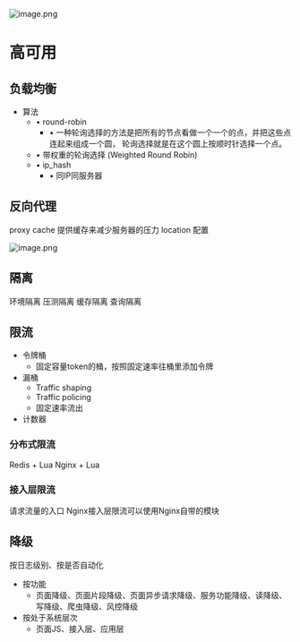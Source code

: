 ![image.png](https://chillcharlie-img.oss-cn-hangzhou.aliyuncs.com/image%2F2023%2F11%2F06%2Fd0e95309dfc2efb977b70daf28ee6a5d_20231106212300.png)

# 高可用

## 负载均衡


- 算法
	- • round-robin
		- • ⼀种轮询选择的⽅法是把所有的节点看做⼀个⼀个的点，并把这些点连起来组成⼀个圆， 轮询选择就是在这个圆上按顺时针选择⼀个点。
	- • 带权重的轮询选择 (Weighted Round Robin)
	- • ip_hash
		- • 同IP同服务器

## 反向代理

proxy cache 提供缓存来减少服务器的压⼒
location 配置

![image.png](https://chillcharlie-img.oss-cn-hangzhou.aliyuncs.com/image%2F2023%2F11%2F10%2F6fbfd8f822b3dbf562042ff4b178a844_20231110151131.png)

## 隔离

环境隔离
压测隔离
缓存隔离
查询隔离

## 限流

- 令牌桶
	- 固定容量token的桶，按照固定速率往桶里添加令牌
- 漏桶
	- Traffic shaping
	- Traffic policing
	- 固定速率流出
- 计数器


### 分布式限流

Redis + Lua
Nginx + Lua


### 接入层限流

请求流量的⼊⼝
Nginx接⼊层限流可以使⽤Nginx⾃带的模块


## 降级

按日志级别、按是否自动化

- 按功能
	- ⻚⾯降级、⻚⾯⽚段降级、⻚⾯异步请求降级、服务功能降级、读降级、写降级、爬⾍降级、⻛控降级
- 按处于系统层次
	- ⻚⾯JS、接⼊层、应⽤层

